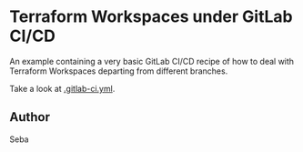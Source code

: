 # Terraform Workspaces under GitLab CI/CD

An example containing a very basic GitLab CI/CD recipe of how to deal with Terraform Workspaces departing from different branches.

Take a look at [.gitlab-ci.yml](.gitlab-ci.yml).

## Author

Seba
